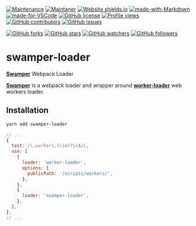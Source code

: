 [![Maintenance](https://img.shields.io/badge/Maintained%3F-yes-green.svg)](https://GitHub.com/teniryte/swamper-loader/graphs/commit-activity) [![Maintaner](https://img.shields.io/badge/Maintainer-teniryte-blue)](https://img.shields.io/badge/maintainer-teniryte-blue) [![Website shields.io](https://img.shields.io/website-up-down-green-red/http/shields.io.svg)](https://swamper-loader.sencort.com/) [![made-with-Markdown](https://img.shields.io/badge/Made%20with-Markdown-1f425f.svg)](http://commonmark.org) [![made-for-VSCode](https://img.shields.io/badge/Made%20for-VSCode-1f425f.svg)](https://code.visualstudio.com/) [![GitHub license](https://img.shields.io/github/license/teniryte/swamper-loader.svg)](https://github.com/teniryte/swamper-loader/blob/master/LICENSE) [![Profile views](https://gpvc.arturio.dev/teniryte)](https://gpvc.arturio.dev/teniryte) [![GitHub contributors](https://img.shields.io/github/contributors/teniryte/swamper-loader.svg)](https://GitHub.com/teniryte/swamper-loader/graphs/contributors/) [![GitHub issues](https://img.shields.io/github/issues/teniryte/swamper-loader.svg)](https://GitHub.com/teniryte/swamper-loader/issues/)

[![GitHub forks](https://img.shields.io/github/forks/teniryte/swamper-loader.svg?style=social&label=Fork&maxAge=2592000)](https://GitHub.com/teniryte/swamper-loader/network/) [![GitHub stars](https://img.shields.io/github/stars/teniryte/swamper-loader.svg?style=social&label=Star&maxAge=2592000)](https://GitHub.com/teniryte/swamper-loader/stargazers/) [![GitHub watchers](https://img.shields.io/github/watchers/teniryte/swamper-loader.svg?style=social&label=Watch&maxAge=2592000)](https://GitHub.com/teniryte/swamper-loader/watchers/) [![GitHub followers](https://img.shields.io/github/followers/teniryte.svg?style=social&label=Follow&maxAge=2592000)](https://github.com/teniryte?tab=followers)

# swamper-loader

[**Swamper**](https://github.com/teniryte/swamper) Webpack Loader

[**Swamper**](https://github.com/teniryte/swamper) is a webpack loader and wrapper around [**worker-loader**](https://github.com/webpack-contrib/worker-loader) web workers loader.

## Installation

```sh
yarn add swamper-loader
```

```js
// ...
{
  test: /\.worker\.(c|m)?js$/i,
  use: [
    {
      loader: 'worker-loader',
      options: {
        publicPath: '/scripts/workers/',
      },
    },
    {
      loader: 'swamper-loader',
    },
  ],
},
// ...
```
